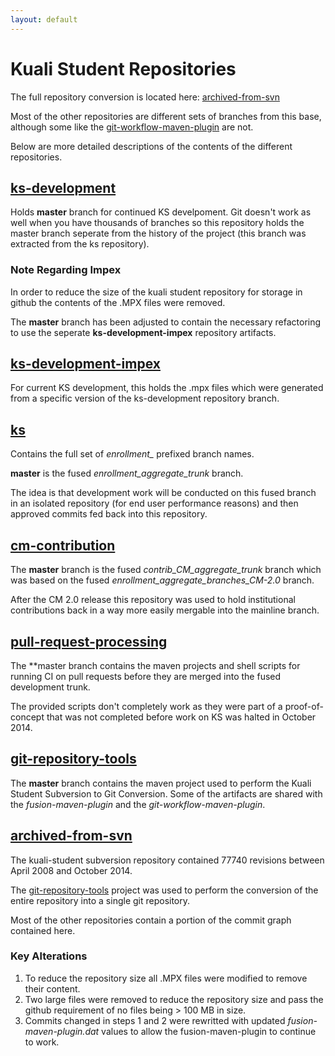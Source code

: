 ```yaml
---
layout: default
---
```


# Kuali Student Repositories

The full repository conversion is located here: [archived-from-svn](https://github.com/kuali-student/archived-from-svn)

Most of the other repositories are different sets of branches from this base, although some like the [git-workflow-maven-plugin](https://github.com/kuali-student/git-workflow-maven-plugin) are not.

Below are more detailed descriptions of the contents of the different repositories.

## 

## [ks-development](https://github.com/kuali-student/ks-development)

Holds **master** branch for continued KS develpoment.  Git doesn't work as well when you have thousands of branches so this repository holds the master branch seperate from the history of the project (this branch was extracted from the ks repository).  

### Note Regarding Impex

In order to reduce the size of the kuali student repository for storage in github the contents of the .MPX files were removed.

The **master** branch has been adjusted to contain the necessary refactoring to use the seperate **ks-development-impex** repository artifacts.

## [ks-development-impex](https://github.com/kuali-student/ks-development-impex)

For current KS development, this holds the .mpx files which were generated from a specific version of the ks-development repository branch.

## [ks](https://github.com/kuali-student/ks)

Contains the full set of *enrollment_* prefixed branch names.

**master** is the fused *enrollment_aggregate_trunk* branch.

The idea is that development work will be conducted on this fused branch in an isolated repository (for end user performance reasons) and then approved commits fed back into this repository.

## [cm-contribution](https://github.com/kuali-student/cm-contribution)

The **master** branch is the fused *contrib_CM_aggregate_trunk* branch which was based on the fused *enrollment_aggregate_branches_CM-2.0* branch.

After the CM 2.0 release this repository was used to hold institutional contributions back in a way more easily mergable into the mainline branch.

## [pull-request-processing](https://github.com/kuali-student/pull-request-processing)

The **master branch contains the maven projects and shell scripts for running CI on pull requests before they are merged into the fused development trunk.

The provided scripts don't completely work as they were part of a proof-of-concept that was not completed before work on KS was halted in October 2014.


## [git-repository-tools](https://github.com/kuali-student/git-repository-tools)

The **master** branch contains the maven project used to perform the Kuali Student Subversion to Git Conversion.  Some of the artifacts are shared with the *fusion-maven-plugin* and the *git-workflow-maven-plugin*.

## [archived-from-svn](https://github.com/kuali-student/archived-from-svn)

The kuali-student subversion repository contained 77740 revisions between April 2008 and October 2014.

The [git-repository-tools](https://github.com/kuali-student/git-repository-tools) project was used to perform the conversion of the entire repository into a single git repository.  

Most of the other repositories contain a portion of the commit graph contained here.

### Key Alterations

1. To reduce the repository size all .MPX files were modified to remove their content.
2. Two large files were removed to reduce the repository size and pass the github requirement of no files being > 100 MB in size.
3. Commits changed in steps 1 and 2 were rewritted with updated *fusion-maven-plugin.dat* values to allow the fusion-maven-plugin to continue to work.


